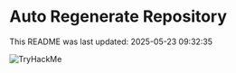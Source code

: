 # Auto Regenerate Repository

This README was last updated: 2025-05-23 09:32:35

 ![TryHackMe](https://tryhackme.com/badge/533634)